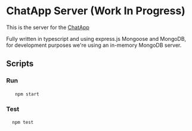 # ChatApp Server (Work In Progress)

This is the server for the [ChatApp](https://www.github.com/omedkane/chatapp)

Fully written in typescript and using express.js Mongoose and MongoDB, for development purposes we're using an in-memory MongoDB server.

## Scripts

### Run

      `npm start`

### Test

    `npm test`


